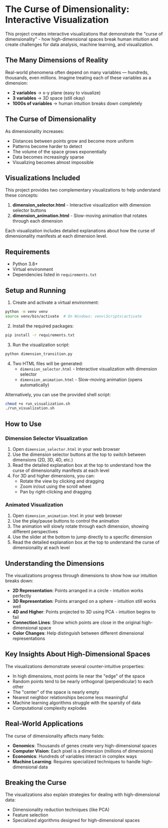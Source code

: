 # The Curse of Dimensionality: Interactive Visualization

This project creates interactive visualizations that demonstrate the "curse of dimensionality" - how high-dimensional spaces break human intuition and create challenges for data analysis, machine learning, and visualization.

## The Many Dimensions of Reality

Real-world phenomena often depend on many variables — hundreds, thousands, even millions. Imagine treating each of these variables as a dimension:

- **2 variables** → x-y plane (easy to visualize)
- **3 variables** → 3D space (still okay)
- **1000s of variables** → human intuition breaks down completely

## The Curse of Dimensionality

As dimensionality increases:
- Distances between points grow and become more uniform
- Patterns become harder to detect
- The volume of the space grows exponentially
- Data becomes increasingly sparse
- Visualizing becomes almost impossible

## Visualizations Included

This project provides two complementary visualizations to help understand these concepts:

1. **dimension_selector.html** - Interactive visualization with dimension selector buttons
2. **dimension_animation.html** - Slow-moving animation that rotates through each dimension

Each visualization includes detailed explanations about how the curse of dimensionality manifests at each dimension level.

## Requirements

- Python 3.8+
- Virtual environment
- Dependencies listed in `requirements.txt`

## Setup and Running

1. Create and activate a virtual environment:

```bash
python -m venv venv
source venv/bin/activate  # On Windows: venv\Scripts\activate
```

2. Install the required packages:

```bash
pip install -r requirements.txt
```

3. Run the visualization script:

```bash
python dimension_transition.py
```

4. Two HTML files will be generated:
   - `dimension_selector.html` - Interactive visualization with dimension selector
   - `dimension_animation.html` - Slow-moving animation (opens automatically)

Alternatively, you can use the provided shell script:

```bash
chmod +x run_visualization.sh
./run_visualization.sh
```

## How to Use

### Dimension Selector Visualization

1. Open `dimension_selector.html` in your web browser
2. Use the dimension selector buttons at the top to switch between dimensions (2D, 3D, 4D, etc.)
3. Read the detailed explanation box at the top to understand how the curse of dimensionality manifests at each level
4. For 3D and higher dimensions, you can:
   - Rotate the view by clicking and dragging
   - Zoom in/out using the scroll wheel
   - Pan by right-clicking and dragging

### Animated Visualization

1. Open `dimension_animation.html` in your web browser
2. Use the play/pause buttons to control the animation
3. The animation will slowly rotate through each dimension, showing different perspectives
4. Use the slider at the bottom to jump directly to a specific dimension
5. Read the detailed explanation box at the top to understand the curse of dimensionality at each level

## Understanding the Dimensions

The visualizations progress through dimensions to show how our intuition breaks down:

- **2D Representation**: Points arranged in a circle - intuition works perfectly
- **3D Representation**: Points arranged on a sphere - intuition still works well
- **4D and Higher**: Points projected to 3D using PCA - intuition begins to fail
- **Connection Lines**: Show which points are close in the original high-dimensional space
- **Color Changes**: Help distinguish between different dimensional representations

## Key Insights About High-Dimensional Spaces

The visualizations demonstrate several counter-intuitive properties:

- In high dimensions, most points lie near the "edge" of the space
- Random points tend to be nearly orthogonal (perpendicular) to each other
- The "center" of the space is nearly empty
- Nearest neighbor relationships become less meaningful
- Machine learning algorithms struggle with the sparsity of data
- Computational complexity explodes

## Real-World Applications

The curse of dimensionality affects many fields:

- **Genomics**: Thousands of genes create very high-dimensional spaces
- **Computer Vision**: Each pixel is a dimension (millions of dimensions)
- **Economics**: Hundreds of variables interact in complex ways
- **Machine Learning**: Requires specialized techniques to handle high-dimensional data

## Breaking the Curse

The visualizations also explain strategies for dealing with high-dimensional data:
- Dimensionality reduction techniques (like PCA)
- Feature selection
- Specialized algorithms designed for high-dimensional spaces
